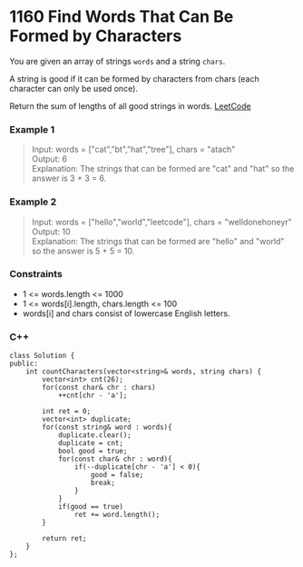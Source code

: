 # 1160 Find Words That Can Be Formed by Characters

You are given an array of strings `words` and a string `chars`.

A string is good if it can be formed by characters from chars (each character can only be used once).

Return the sum of lengths of all good strings in words.
[LeetCode](https://leetcode.cn/problems/dota2-senate/)

### Example 1

>Input: words = ["cat","bt","hat","tree"], chars = "atach"  
Output: 6  
Explanation: The strings that can be formed are "cat" and "hat" so the answer is 3 + 3 = 6.  

### Example 2

>Input: words = ["hello","world","leetcode"], chars = "welldonehoneyr"  
Output: 10  
Explanation: The strings that can be formed are "hello" and "world" so the answer is 5 + 5 = 10.  

### Constraints

* 1 <= words.length <= 1000
* 1 <= words[i].length, chars.length <= 100
* words[i] and chars consist of lowercase English letters.

### C++ 

```
class Solution {
public:
    int countCharacters(vector<string>& words, string chars) {
        vector<int> cnt(26);
        for(const char& chr : chars)
            ++cnt[chr - 'a'];
        
        int ret = 0;
        vector<int> duplicate;
        for(const string& word : words){
            duplicate.clear();
            duplicate = cnt;
            bool good = true;
            for(const char& chr : word){
                if(--duplicate[chr - 'a'] < 0){
                    good = false;
                    break;
                }
            }
            if(good == true)
                ret += word.length();
        }

        return ret;
    }
};
```